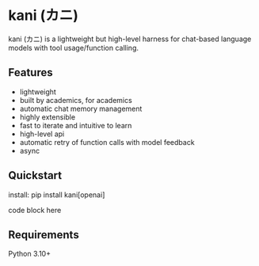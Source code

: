 # kani (カニ)

kani (カニ) is a lightweight but high-level harness for chat-based language models with tool usage/function calling.

## Features

- lightweight
- built by academics, for academics
- automatic chat memory management
- highly extensible
- fast to iterate and intuitive to learn
- high-level api
- automatic retry of function calls with model feedback
- async

## Quickstart

install: pip install kani\[openai]

code block here

## Requirements

Python 3.10+

<!--
For developers:

## Build and Publish

`fastlmi` uses Hatchling to build.

Make sure to bump the version in pyproject.toml before publishing.

```shell
rm dist/*
python -m build
python -m twine upload dist/*
```
-->
